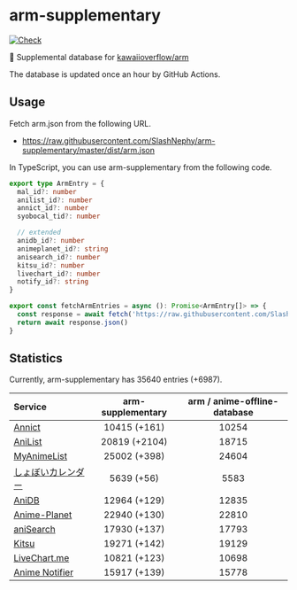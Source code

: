 # arm-supplementary

[![Check](https://github.com/SlashNephy/arm-supplementary/actions/workflows/check-node.yml/badge.svg)](https://github.com/SlashNephy/arm-supplementary/actions/workflows/check-node.yml)

💊 Supplemental database for [kawaiioverflow/arm](https://github.com/kawaiioverflow/arm)

The database is updated once an hour by GitHub Actions.

## Usage

Fetch arm.json from the following URL.

- https://raw.githubusercontent.com/SlashNephy/arm-supplementary/master/dist/arm.json

In TypeScript, you can use arm-supplementary from the following code.

```TypeScript
export type ArmEntry = {
  mal_id?: number
  anilist_id?: number
  annict_id?: number
  syobocal_tid?: number

  // extended
  anidb_id?: number
  animeplanet_id?: string
  anisearch_id?: number
  kitsu_id?: number
  livechart_id?: number
  notify_id?: string
}

export const fetchArmEntries = async (): Promise<ArmEntry[]> => {
  const response = await fetch('https://raw.githubusercontent.com/SlashNephy/arm-supplementary/master/dist/arm.json')
  return await response.json()
}
```

## Statistics

Currently, arm-supplementary has 35640 entries (+6987).

| Service                                     | arm-supplementary | arm / anime-offline-database |
| :------------------------------------------ | :---------------: | :--------------------------: |
| [Annict](https://annict.com)                |   10415 (+161)    |            10254             |
| [AniList](https://anilist.co)               |   20819 (+2104)   |            18715             |
| [MyAnimeList](https://myanimelist.net)      |   25002 (+398)    |            24604             |
| [しょぼいカレンダー](https://cal.syoboi.jp) |    5639 (+56)     |             5583             |
| [AniDB](https://anidb.net)                  |   12964 (+129)    |            12835             |
| [Anime-Planet](https://anime-planet.com)    |   22940 (+130)    |            22810             |
| [aniSearch](https://anisearch.com)          |   17930 (+137)    |            17793             |
| [Kitsu](https://kitsu.io)                   |   19271 (+142)    |            19129             |
| [LiveChart.me](https://livechart.me)        |   10821 (+123)    |            10698             |
| [Anime Notifier](https://notify.moe)        |   15917 (+139)    |            15778             |
